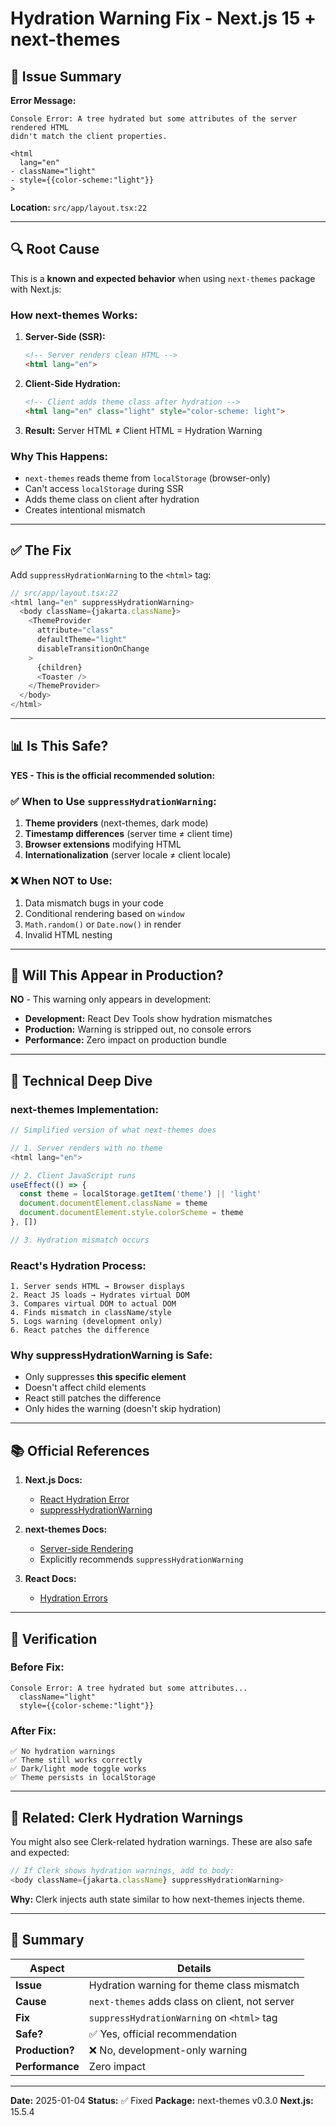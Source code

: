 # Hydration Warning Fix - Next.js 15 + next-themes

## 🎯 Issue Summary

**Error Message:**
```
Console Error: A tree hydrated but some attributes of the server rendered HTML
didn't match the client properties.

<html
  lang="en"
- className="light"
- style={{color-scheme:"light"}}
>
```

**Location:** `src/app/layout.tsx:22`

---

## 🔍 Root Cause

This is a **known and expected behavior** when using `next-themes` package with Next.js:

### **How next-themes Works:**

1. **Server-Side (SSR):**
   ```html
   <!-- Server renders clean HTML -->
   <html lang="en">
   ```

2. **Client-Side Hydration:**
   ```html
   <!-- Client adds theme class after hydration -->
   <html lang="en" class="light" style="color-scheme: light">
   ```

3. **Result:** Server HTML ≠ Client HTML = Hydration Warning

### **Why This Happens:**

- `next-themes` reads theme from `localStorage` (browser-only)
- Can't access `localStorage` during SSR
- Adds theme class on client after hydration
- Creates intentional mismatch

---

## ✅ The Fix

Add `suppressHydrationWarning` to the `<html>` tag:

```typescript
// src/app/layout.tsx:22
<html lang="en" suppressHydrationWarning>
  <body className={jakarta.className}>
    <ThemeProvider
      attribute="class"
      defaultTheme="light"
      disableTransitionOnChange
    >
      {children}
      <Toaster />
    </ThemeProvider>
  </body>
</html>
```

---

## 📊 Is This Safe?

**YES - This is the official recommended solution:**

### ✅ **When to Use `suppressHydrationWarning`:**

1. **Theme providers** (next-themes, dark mode)
2. **Timestamp differences** (server time ≠ client time)
3. **Browser extensions** modifying HTML
4. **Internationalization** (server locale ≠ client locale)

### ❌ **When NOT to Use:**

1. Data mismatch bugs in your code
2. Conditional rendering based on `window`
3. `Math.random()` or `Date.now()` in render
4. Invalid HTML nesting

---

## 🚀 Will This Appear in Production?

**NO** - This warning only appears in development:

- **Development:** React Dev Tools show hydration mismatches
- **Production:** Warning is stripped out, no console errors
- **Performance:** Zero impact on production bundle

---

## 🔬 Technical Deep Dive

### **next-themes Implementation:**

```typescript
// Simplified version of what next-themes does

// 1. Server renders with no theme
<html lang="en">

// 2. Client JavaScript runs
useEffect(() => {
  const theme = localStorage.getItem('theme') || 'light'
  document.documentElement.className = theme
  document.documentElement.style.colorScheme = theme
}, [])

// 3. Hydration mismatch occurs
```

### **React's Hydration Process:**

```
1. Server sends HTML → Browser displays
2. React JS loads → Hydrates virtual DOM
3. Compares virtual DOM to actual DOM
4. Finds mismatch in className/style
5. Logs warning (development only)
6. React patches the difference
```

### **Why suppressHydrationWarning is Safe:**

- Only suppresses **this specific element**
- Doesn't affect child elements
- React still patches the difference
- Only hides the warning (doesn't skip hydration)

---

## 📚 Official References

1. **Next.js Docs:**
   - [React Hydration Error](https://nextjs.org/docs/messages/react-hydration-error)
   - [suppressHydrationWarning](https://react.dev/reference/react-dom/client/hydrateRoot#suppressing-unavoidable-hydration-mismatch-errors)

2. **next-themes Docs:**
   - [Server-side Rendering](https://github.com/pacocoursey/next-themes#avoid-hydration-mismatch)
   - Explicitly recommends `suppressHydrationWarning`

3. **React Docs:**
   - [Hydration Errors](https://react.dev/reference/react-dom/client/hydrateRoot#handling-different-client-and-server-content)

---

## 🧪 Verification

### **Before Fix:**
```
Console Error: A tree hydrated but some attributes...
  className="light"
  style={{color-scheme:"light"}}
```

### **After Fix:**
```
✅ No hydration warnings
✅ Theme still works correctly
✅ Dark/light mode toggle works
✅ Theme persists in localStorage
```

---

## 🎨 Related: Clerk Hydration Warnings

You might also see Clerk-related hydration warnings. These are also safe and expected:

```typescript
// If Clerk shows hydration warnings, add to body:
<body className={jakarta.className} suppressHydrationWarning>
```

**Why:** Clerk injects auth state similar to how next-themes injects theme.

---

## 📝 Summary

| Aspect | Details |
|--------|---------|
| **Issue** | Hydration warning for theme class mismatch |
| **Cause** | `next-themes` adds class on client, not server |
| **Fix** | `suppressHydrationWarning` on `<html>` tag |
| **Safe?** | ✅ Yes, official recommendation |
| **Production?** | ❌ No, development-only warning |
| **Performance** | Zero impact |

---

**Date:** 2025-01-04
**Status:** ✅ Fixed
**Package:** next-themes v0.3.0
**Next.js:** 15.5.4
